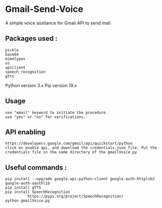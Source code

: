 # Gmail-Send-Voice
A simple voice assitance for Gmail API to send mail.

## Packages used :
    pickle
    base64
    mimetypes
    os
    apiclient
    speech_recognition
    gtts
Python version 3.x
Pip version 19.x
## Usage
    use "email" keyword to initiate the procedure.
    use "yes" or "no" for verifications.
## API enabling
    https://developers.google.com/gmail/api/quickstart/python
    click on enable api, and download the credentials.json file. Put the credentials file in the same directory of the gmailVoice.py
      
## Useful commands :
    pip install --upgrade google-api-python-client google-auth-httplib2 google-auth-oauthlib
    pip install gTTS
    pip install SpeechRecognition 
              https://pypi.org/project/SpeechRecognition/
    python gmailVoice.py


     
